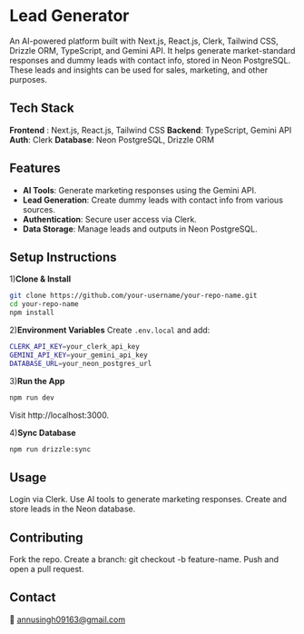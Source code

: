 # Lead Generator
An AI-powered platform built with Next.js, React.js, Clerk, Tailwind CSS, Drizzle ORM, TypeScript, and Gemini API. It helps generate market-standard responses and dummy leads with contact info, stored in Neon PostgreSQL. These leads and insights can be used for sales, marketing, and other purposes.

## Tech Stack
**Frontend** : Next.js, React.js, Tailwind CSS
**Backend**: TypeScript, Gemini API
**Auth**: Clerk
**Database**: Neon PostgreSQL, Drizzle ORM

## Features
- **AI Tools**: Generate marketing responses using the Gemini API.
- **Lead Generation**: Create dummy leads with contact info from various sources.
- **Authentication**: Secure user access via Clerk.
- **Data Storage**: Manage leads and outputs in Neon PostgreSQL.
## Setup Instructions
1)**Clone & Install**
``` bash
git clone https://github.com/your-username/your-repo-name.git  
cd your-repo-name  
npm install
```


2)**Environment Variables**
Create `.env.local` and add:

```bash
CLERK_API_KEY=your_clerk_api_key  
GEMINI_API_KEY=your_gemini_api_key  
DATABASE_URL=your_neon_postgres_url
```

3)**Run the App**

``` bash
npm run dev
```
Visit http://localhost:3000.

4)**Sync Database**

``` bash
npm run drizzle:sync
```


## Usage 
Login via Clerk.
Use AI tools to generate marketing responses.
Create and store leads in the Neon database.

## Contributing
Fork the repo.
Create a branch: git checkout -b feature-name.
Push and open a pull request.


## Contact
📧 annusingh09163@gmail.com

